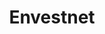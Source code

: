 ---
linkedin: https://linkedin.com/company/envestnet-inc
logohandle: envestnet
sort: envestnet
title: Envestnet
twitter: https://x.com/ENVintel
website: https://www.envestnet.com/
---